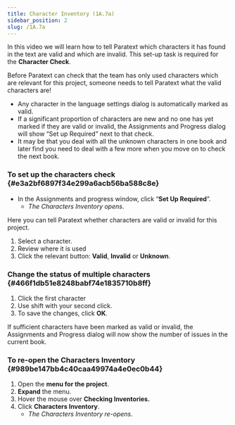 ```yaml
---
title: Character Inventory (1A.7a)
sidebar_position: 2
slug: /1A.7a
---
```




In this video we will learn how to tell Paratext which characters it has found in the text are valid and which are invalid. This set-up task is required for the **Character Check**.


Before Paratext can check that the team has only used characters which are relevant for this project, someone needs to tell Paratext what the valid characters are!

- Any character in the language settings dialog is automatically marked as valid.
- If a significant proportion of characters are new and no one has yet marked if they are valid or invalid, the Assignments and Progress dialog will show “Set up Required” next to that check.
- It may be that you deal with all the unknown characters in one book and later find you need to deal with a few more when you move on to check the next book.

### To set up the characters check {#e3a2bf6897f34e299a6acb56ba588c8e}

- In the Assignments and progress window, click “**Set Up Required**”.
	- _The Characters Inventory opens_.

Here you can tell Paratext whether characters are valid or invalid for this project.

1. Select a character.
1. Review where it is used
1. Click the relevant button: **Valid**, **Invalid** or **Unknown**.

### Change the status of multiple characters {#466f1db51e8248babf74e1835710b8ff}

1. Click the first character
1. Use shift with your second click.
1. To save the changes, click **OK**.

If sufficient characters have been marked as valid or invalid, the Assignments and Progress dialog will now show the number of issues in the current book.


### To re-open the Characters Inventory {#989be147bb4c40caa49974a4e0ec0b44}

1. Open the **menu for the project**.
1. **Expand** the menu.
1. Hover the mouse over **Checking Inventories.**
1. Click **Characters Inventory**.
	- _The Characters Inventory re-opens_.
